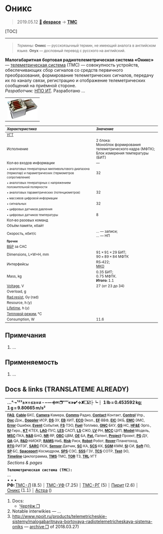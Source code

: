# Оникс
> 2019.05.12 **[🚀](../index/index.md) [despace](index.md)** → **[ТМС](tms.md)**

[TOC]

---

> <small>*Термины:* **Оникс** — русскоязычный термин, не имеющий аналога в английском языке. **Onyx** — дословный перевод с русского на английский.</small>

**Малогабаритная бортовая радиотелеметрическая система «Оникс»** — [телеметрическая система](tms.md) (ТМС) — совокупность устройств, обеспечивающих сбор сигналов со средств первичного преобразования, формирование телеметрических сигналов, передачу их по каналу связи, регистрацию и отображение телеметрических сообщений на приёмной стороне.  
*Разработчик:* [НПО ИТ](zz_npoit.md). Разработано  …

||
|:--|
| [![](f/tms/o/oniks_pic1_thumb.jpg)](f/tms/o/oniks_pic1.png)  |

<small>

|*Характеристика*|*Значение*|
|:--|:--|
|[УГТ](trl.md)|  |
|Исполнение  |2 блока:<br> Моноблок формирования телеметрического кадра (МФТК);<br> Блок измерения температуры (БИТ)  |
|Кол‑во входов информации |—|
|<small>• аналоговых генераторных милливольтового диапазона (термопар) и параметрических (термометров сопротивления)</small>  |32  |
|<small>• аналоговых генераторных с напряжением положительной полярности</small>  |  |
|<small>• аналоговых параметрических (потенциометров)</small>  |32  |
|<small>• массивов цифровой информации</small>  |  |
|<small>• сигнальных</small>  |32  |
|<small>• цифровых датчиков давления</small>  |  |
|<small>• цифровых датчиков температуры</small>  |8  |
|Кол‑во разовых команд  |  |
|Объём памяти, кбайт  |  |
|Скорость, кбит/с  | … — записи;<br> … — НП  |
|**`Прочее`**||
|[ВБР](rams.md) за САС|   |
|Dimensions, L×W×H, mm|  91 × 91 × 29 БИТ;<br> 90 × 89 × 84 МФТК  |
|Интерфейсы|  RS‑422;<br> [МКО](mil_std_1553b.md)  |
|Mass, kg|  0.35 БИТ;<br> 0.75 МФТК.<br> **Итого:** 1.1  |
|[Voltage](voltage.md), V|  27 (от 23 до 34)  |
|Overload, g|   |
|[Rad.resist](ion_rad.md), Gy (rad)|   |
|Resource, h (y)|   |
|[Lifetime](lifetime.md), h (y)|  |
|[Тепловой режим](tcs.md), ℃|   |
|Consumption, W|  11.6  |

</small>



<p style="page-break-after:always"> </p>

## Примечания
   1. …



## Применяемость
   1. …



<p style="page-break-after:always"> </p>

## Docs & links (TRANSLATEME ALREADY)
|…°·•¹²³±×÷≤≥≈≠ ‑ −— ⎆✉ ❐“”’«»✔→✘☐☑├┕┆ 1 lb = 0.453592 kg; 1 g = 9.80665 m/s²|
|:--|
|<small>**[FAQ](faq.md)**, **[Cable](cable.md)**·БКС, **[Camera](camera.md)**·Камера, **[Comms](comms.md)**·Радио, **[Contact](contact.md)**·Контакт, **[Control](control.md)**·Упр., **[Doc](doc.md)**·Док., **[Doppler](doppler.md)**·ИСР, **[DS](ds.md)**·ЗУ, **[EB](eb.md)**·ХИТ, **[ECO](ecology.md)**·Экол., **[EF](ef.md)**·ВВФ, **[ElC](elc.md)**·ЭКБ, **[EMC](emc.md)**·ЭМС, **[Error](error.md)**·Ошибки, **[Event](event.md)**·События, **[FS](fs.md)**·ТЭО, **[Fuel](fuel.md)**·Топливо, **[GNC](gnc.md)**·БКУ, **[GS](scs.md)**·НС, **[HF&E](hfe.md)**·Эрго., **[IU](iu.md)**·Гиро., **[KT](kt.md)**·КТЕХ, **[LAG](lag.md)**·ПУC, **[LES](les.md)**·САСП, **[LS](ls.md)**·СЖО, **[LV](lv.md)**·РН, **[MCC](mcc.md)**·ЦУП, **[Model](model.md)**·Модель, **[MSC](sc.md)**·ПКА, **[N&B](nnb.md)**·БНО, **[NR](nr.md)**·ЯР, **[OBC](obc.md)**·ЦВМ, **[OE](oe.md)**·БА, **[Pat.](патент.md)**·Патент, **[Project](project.md)**·Проект, **[PS](ps.md)**·ДУ, **[QA](quality.md)**·QA, **[R&D](rnd.md)**·НИОКР, **[RAMS](rams.md)**·НиБ, **[Risk](risk.md)**·Риск, **[Robot](robotics.md)**·Робот, **[Rover](rover.md)**·Планетоход, **[RTG](rtg.md)**·РИТЭГ, **[SARC](sarc.md)**·ПСК, **[Sensor](sensor.md)**·Датчик, **[SC](sc.md)**·КА, **[SCS](scs.md)**·КК, **[SGM](sgm.md)**·КММ, **[SI](si.md)**·СИ, **[Soft](soft.md)**·ПО, **[SP](sp.md)**·БС, **[Spaceport](spaceport.md)**·Космодром, **[SPS](sps.md)**·СЭС, **[SSS](sss.md)**·ГЗУ, **[TCS](tcs.md)**·СОТР, **[Test](test.md)**·ЭО, **[Timeline](timeline.md)**·Циклограмма, **[TMS](tms.md)**·ТМС, **[TOR](tor.md)**·ТЗ, **[TRL](trl.md)**·УГТ</small>|
|*Sections & pages*|
|**`Телеметрическая система (ТМС):`**<br> … <br>• • •<br> **РФ:** [ТМС-Л](tms_l.md) (8.5) ┊ [ТМС-УФ](tms_uf.md) (7.25) ┊ [ТМС-РГ](tms_rg.md) (5) ┊ [Пирит](pirit.md) (2.6) ┊ [Оникс](onyx.md) (1.1) ┊ [Астра](astra.md) () |

   1. Docs:
      - [Чертёж ❐](f/tms/o/oniks_sketch1.png)
   1. Notable interwikies — …
   1. <http://www.npoit.ru/products/telemetricheskie-sistemy/malogabaritnaya-bortovaya-radiotelemetricheskaya-sistema-oniks> — [archive ❐](f/tms/o/oniks_npoit_ru.djvu) of 2018.03.27)

